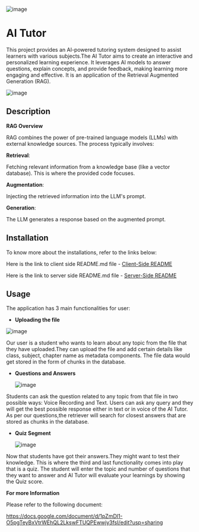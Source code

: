 ![image](https://github.com/user-attachments/assets/be3012ba-e431-4bb6-9c9e-c62c67955a66)


# AI Tutor

This project provides an AI-powered tutoring system designed to assist learners with various subjects.The AI Tutor aims to create an interactive and personalized learning experience. It leverages AI models to answer questions, explain concepts, and provide feedback, making learning more engaging and effective.
It is an application of the Retrieval Augmented Generation (RAG).

![image](https://github.com/user-attachments/assets/2202e42e-9d41-4e87-81e8-d535fc5b36b2)


## Description

**RAG Overview**

RAG combines the power of pre-trained language models (LLMs) with external knowledge sources. The process typically involves:

**Retrieval**:

Fetching relevant information from a knowledge base (like a vector database).
This is where the provided code focuses.

**Augmentation**:

Injecting the retrieved information into the LLM's prompt.

**Generation**:

The LLM generates a response based on the augmented prompt.

## Installation

To know more about the installations, refer to the links below:

Here is the link to client side README.md file - [Client-Side README](client/README.md)

Here is the link to server side README.md file - [Server-Side README](server/README.md)


## Usage

The application has 3 main functionalities for user:

  * **Uploading the file**

  ![image](https://github.com/user-attachments/assets/004978bc-8014-43c5-ba84-aa31a814cc61)


Our user is a student who wants to learn about any topic from the file that they have uploaded.They can upload the file and add certain details like class, subject, chapter name as metadata components. The file data would get stored in the form of chunks in the database.


* **Questions and Answers**

  ![image](https://github.com/user-attachments/assets/66bd8aa5-4d9a-4178-b819-e19cf804e5df)

Students can ask the question related to any topic from that file in two possible ways: Voice Recording and Text. Users can ask any query and they will 
get the best possible response either in text or in voice of the AI Tutor. As per our questions,the retriever will search for closest answers that are stored 
as chunks in the database.


* **Quiz Segment**

  ![image](https://github.com/user-attachments/assets/e13d7f32-cddc-4a9f-a797-55968244f4af)


Now that students have got their answers.They might want to test their knowledge. This is where the third and last functionality comes into play that is a 
quiz. The student will enter the topic and number of questions that they want to answer and AI Tutor will evaluate your learnings by showing the Quiz score. 

**For more Information** 

Please refer to the following document:

https://docs.google.com/document/d/1pZmDl1-O5pgTeyBxVtrWEhQL2LkswFTUQPEwwjy3fsI/edit?usp=sharing



